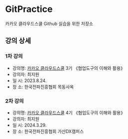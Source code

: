 # GitPractice
카카오 클라우드스쿨 Github 실습을 위한 저장소

## 강의 상세 
### 1차 강의
- 강의명: [카카오 클라우드스쿨](http://kakaocloudschool.rapa.or.kr/ft/main.do) 3기 《협업도구의 이해와 활용》
- 강의자: 최지원
- 일 시: 2023.8.24.
- 장 소: 한국전파진흥협회 목동사옥

### 2차 강의
- 강의명: [카카오 클라우드스쿨](http://kakaocloudschool.rapa.or.kr/ft/main.do) 4기 《협업도구의 이해와 활용》
- 강의자: 최지원
- 일 시: 2024.3.29.
- 장 소: 한국전파진흥협회 가산DX캠퍼스

